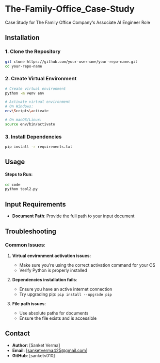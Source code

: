 # The-Family-Office_Case-Study

Case Study for The Family Office Company's Associate AI Engineer Role

## Installation

### 1. Clone the Repository

```bash
git clone https://github.com/your-username/your-repo-name.git
cd your-repo-name
```

### 2. Create Virtual Environment

```bash
# Create virtual environment
python -m venv env

# Activate virtual environment
# On Windows:
env\Scripts\activate

# On macOS/Linux:
source env/bin/activate
```

### 3. Install Dependencies

```bash
pip install -r requirements.txt
```

## Usage

#### Steps to Run:
```bash
cd code
python tool2.py
```

## Input Requirements

- **Document Path**: Provide the full path to your input document

## Troubleshooting

### Common Issues:

1. **Virtual environment activation issues**:
   - Make sure you're using the correct activation command for your OS
   - Verify Python is properly installed

2. **Dependencies installation fails**:
   - Ensure you have an active internet connection
   - Try upgrading pip: `pip install --upgrade pip`

3. **File path issues**:
   - Use absolute paths for documents
   - Ensure the file exists and is accessible


## Contact

- **Author**: [Sanket Verma]
- **Email**: [sanketverma425@gmail.com]
- **GitHub**: [sanketv010]
